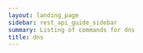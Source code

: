 ```yaml
---
layout: landing_page
sidebar: rest_api_guide_sidebar
summary: Listing of commands for dns
title: dns
---
```

